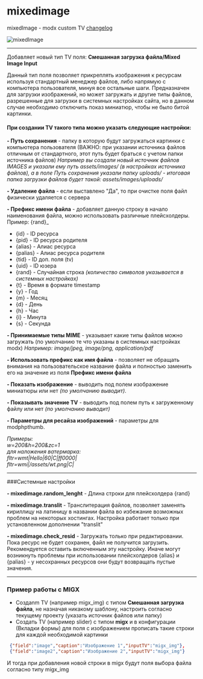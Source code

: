 # mixedimage

mixedImage - modx custom TV  [сhangelog](core/components/mixedimage/docs/changelog.txt)

![mixedImage](mixedimage2.png) 

-------------------------------------- 

Добавляет новый тип TV поля: **Смешанная загрузка файла/Mixed Image Input**

Данный тип поля позволяет прикреплять изображения к ресурсам используя стандартный менеджер файлов, либо напрямую с компьютера пользователя, минуя все остальные шаги.
Предназначен для загрузки изображений, но может загружать и другие типы файлов, разрешенные для загрузки в системных настройках сайта, но в данном случае необходимо отключить показ миниатюр, чтобы не было битой картинки.

#### При создании TV такого типа можно указать следующие настройки: 

**- Путь сохранения** - папку в которую будут загружаться картинки с компьютера пользователя (ВАЖНО: при указании источника файлов отличным от стандартного, этот путь будет браться с учетом папки источника файлов)
*Например вы создали новый источник файлов IMAGES и указали ему путь assets/images/ (в настройках источника файлов), а в поле Путь сохранения указали папку uploads/ - итоговая папка загрузки файлов будет такой: assets/images/uploads/*

**- Удаление файла** - если выставлено "Да", то при очистке поля файл физически удаляется с сервера

**- Префикс имени файла** - добавляет данную строку в начало наименования файла, можно использовать различные плейсхолдеры. Пример: {rand}_

* {id} - ID ресурса
* {pid} - ID ресурса родителя
* {alias} - Алиас ресурса
* {palias} - Алиас ресурса родителя
* {tid} - ID доп. поля (tv)
* {uid} - ID юзера
* {rand} - Случайная строка *(количество символов указывается в системных настройках)*
* {t} - Время в формате timestamp
* {y} - Год
* {m} - Месяц
* {d} - День
* {h} - Час
* {i} - Минута
* {s} - Секунда

**- Принимаемые типы MIME** - указывает какие типы файлов можно загружать (по умолчанию те что указаны в системных настройках modx)
*Например: image/jpeg, image/png, application/pdf*

**- Использовать префикс как имя файла** - позволяет не обращать внимания на пользовательское название файла и полностью заменить его на значение из поля **Префикс имени файла**

**- Показать изображение** - выводить под полем изображение миниатюры или нет *(по умолчанию выводит)*. 

**- Показывать значение TV** - выводить под полем путь к загруженному файлу или нет *(по умолчанию выводит)*

**- Параметры для ресайза изображений** - параметры для modphpthumb.

*Примеры: <br>
w=200&h=200&zc=1   <br>
для наложения ватермарка:   <br>
fltr=wmt|Hello|60|C|ff0000|   <br>
fltr=wmi|/assets/wt.png|C|   <br>*

------


###Системные настройки

**- mixedimage.random_lenght** - Длина строки для плейсхолдера {rand} 

**- mixedimage.translit** - Транслитерация файлов, позволяет заменять кириллицу на латиницу в названии файла во избежание возможных проблем на некоторых хостингах. Настройка работает только при установленном дополнении "translit"

**- mixedimage.check_resid** - Загружать только при редактировании. Пока ресурс не будет сохранен, файл не получится загрузить. Рекомендуется оставить включенным эту настройку. Иначе могут возникнуть проблемы при использовании плейсхолдеров {alias} и {palias} - у несохранных ресурсов они будут возвращать пустые значения.


--------------------------------------

### Пример работы с MIGX 

* Создаnm TV (например migx_img) с типом **Смешанная загрузка файла**, не назначая никакому шаблону, настроить согласно текущему проекту (указать источник файлов или папку) 
* Создать TV (например slider) с типом **migx** и в конфигурации (Вкладки формы) для поля с изображением прописать такие строки для каждой необходимой картинки

```json
 {"field":"image","caption":"Изображение 1","inputTV":"migx_img"},
 {"field":"image2","caption":"Изображение 2","inputTV":"migx_img"}
```

И тогда при добавления новой строки в migx будут поля выбора файла согласно типу migx_img